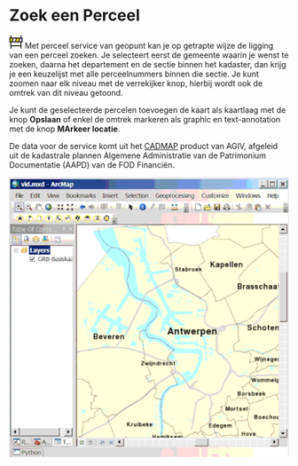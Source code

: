 Zoek een Perceel
==============

![](geopuntGipodCmd.png) Met perceel service van geopunt kan je op getrapte wijze de ligging van een perceel zoeken. Je selecteert eerst de gemeente waarin je wenst te zoeken, daarna het departement en de sectie binnen het kadaster, dan krijg je een keuzelijst met alle perceelnummers binnen die sectie. Je kunt zoomen naar elk niveau met de verrekijker knop, hierbij wordt ook de omtrek van dit niveau getoond.

Je kunt de geselecteerde percelen toevoegen de kaart als kaartlaag met de knop **Opslaan** of enkel de omtrek markeren als graphic en text-annotation met de knop **MArkeer locatie**.

De data voor de service komt uit het [CADMAP](https://www.agiv.be/producten/kadastrale-perceelsplannen/meer-over/afgeleide-producten) product van AGIV, afgeleid uit de kadastrale plannen Algemene Administratie van de Patrimonium Documentatie (AAPD) van de FOD Financiën.

![](geopuntParcel.gif "Zoek een Perceel")